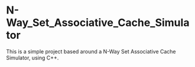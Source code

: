 # N-Way_Set_Associative_Cache_Simulator
This is a simple project based around a N-Way Set Associative Cache Simulator, using C++.
